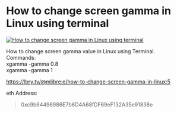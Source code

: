 # How to change screen gamma in Linux using terminal

[![How to change screen gamma in Linux using terminal](http://img.youtube.com/vi/HpUUBEoaMBA/0.jpg)](https://www.youtube.com/watch?v=HpUUBEoaMBA "How to change screen gamma in Linux using terminal")


How to change screen gamma value in Linux using Terminal.<br/>Commands:<br/>xgamma -gamma 0.8<br/>xgamma -gamma 1

https://lbry.tv/@mlibre:e/how-to-change-screen-gamma-in-linux:5

eth Address:
> 0xc9b64496986E7b6D4A68fDF69eF132A35e91838e